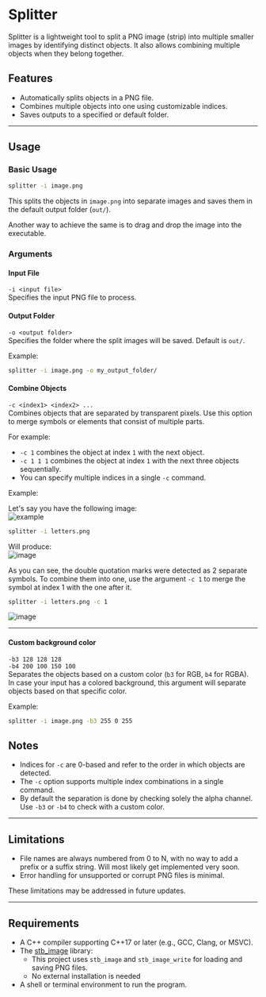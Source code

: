 # Splitter

Splitter is a lightweight tool to split a PNG image (strip) into multiple smaller images by identifying distinct objects. It also allows combining multiple objects when they belong together.

## Features
- Automatically splits objects in a PNG file.
- Combines multiple objects into one using customizable indices.
- Saves outputs to a specified or default folder.

---

## Usage

### Basic Usage
```bash
splitter -i image.png
```
This splits the objects in `image.png` into separate images and saves them in the default output folder (`out/`).

Another way to achieve the same is to drag and drop the image into the executable.

### Arguments

#### Input File
`-i <input file>`  
Specifies the input PNG file to process.  

#### Output Folder
`-o <output folder>`  
Specifies the folder where the split images will be saved. Default is `out/`.

Example:
```bash
splitter -i image.png -o my_output_folder/
```

#### Combine Objects
`-c <index1> <index2> ...`  
Combines objects that are separated by transparent pixels. Use this option to merge symbols or elements that consist of multiple parts.

For example:
- `-c 1` combines the object at index `1` with the next object.
- `-c 1 1 1` combines the object at index `1` with the next three objects sequentially.
- You can specify multiple indices in a single `-c` command.

Example:

Let's say you have the following image:\
![example](https://github.com/user-attachments/assets/355e54bb-7c5b-4a4d-a60b-c7ccfec25081)
```bash
splitter -i letters.png
```
Will produce:\
![image](https://github.com/user-attachments/assets/9fb2415d-6255-4330-8819-9436f210273a)

As you can see, the double quotation marks were detected as 2 separate symbols. To combine them into one, use the argument `-c 1` to merge the symbol at index 1 with the one after it.
```bash
splitter -i letters.png -c 1
```
![image](https://github.com/user-attachments/assets/62ae6e8a-e330-4f83-8712-7d0699b690c2)

---

#### Custom background color
`-b3 128 128 128`\
`-b4 200 100 150 100`  
Separates the objects based on a custom color (`b3` for RGB, `b4` for RGBA).\
In case your input has a colored background, this argument will separate objects based on that specific color.

Example:
```bash
splitter -i image.png -b3 255 0 255
```

## Notes
- Indices for `-c` are 0-based and refer to the order in which objects are detected.
- The `-c` option supports multiple index combinations in a single command.
- By default the separation is done by checking solely the alpha channel. Use `-b3` or `-b4` to check with a custom color.
---

## Limitations

- File names are always numbered from 0 to N, with no way to add a prefix or a suffix string. Will most likely get implemented very soon.
- Error handling for unsupported or corrupt PNG files is minimal.

These limitations may be addressed in future updates.  

--- 

## Requirements

- A C++ compiler supporting C++17 or later (e.g., GCC, Clang, or MSVC).
- The [stb_image](https://github.com/nothings/stb) library:
  - This project uses `stb_image` and `stb_image_write` for loading and saving PNG files.  
  - No external installation is needed
- A shell or terminal environment to run the program.
